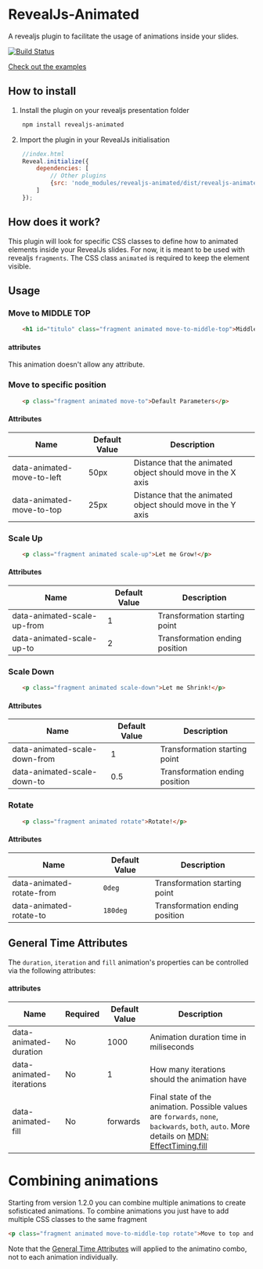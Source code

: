 # RevealJs-Animated

A revealjs plugin to facilitate the usage of animations inside your slides.

[![Build Status](https://travis-ci.org/rogeralmeida/revealjs-animated.svg?branch=master)](https://travis-ci.org/rogeralmeida/revealjs-animated)

[Check out the examples](https://rogeralmeida.github.io/revealjs-animated-examples/)

## How to install
1) Install the plugin on your revealjs presentation folder
```bash
    npm install revealjs-animated
```
2) Import the plugin in your RevealJs initialisation
```javascript
    //index.html
    Reveal.initialize({
        dependencies: [
            // Other plugins
            {src: 'node_modules/revealjs-animated/dist/revealjs-animated.js', async: true}
        ]
    });
```
## How does it work?
This plugin will look for specific CSS classes to define how to animated elements inside your RevealJs slides.
For now, it is meant to be used with revealjs `fragments`.
The CSS class `animated` is required to keep the element visible.

## Usage

### Move to MIDDLE TOP

```html
    <h1 id="titulo" class="fragment animated move-to-middle-top">Middle Top</h1>
```
#### attributes
This animation doesn't allow any attribute.

### Move to specific position
```html
    <p class="fragment animated move-to">Default Parameters</p>
```
#### Attributes
|Name|Default Value|Description|
|---|---|---|
|data-animated-move-to-left|50px| Distance that the animated object should move in the X axis|
|data-animated-move-to-top|25px| Distance that the animated object should move in the Y axis|

### Scale Up
```html
    <p class="fragment animated scale-up">Let me Grow!</p>
```
#### Attributes

|Name|Default Value|Description|
|---|---|---|
|data-animated-scale-up-from|1|Transformation starting point|
|data-animated-scale-up-to|2|Transformation ending position|

### Scale Down
```html
    <p class="fragment animated scale-down">Let me Shrink!</p>
```
#### Attributes

|Name|Default Value|Description|
|---|---|---|
|data-animated-scale-down-from|1|Transformation starting point|
|data-animated-scale-down-to|0.5|Transformation ending position|

### Rotate
```html
    <p class="fragment animated rotate">Rotate!</p>
```
#### Attributes

|Name|Default Value|Description|
|---|---|---|
|data-animated-rotate-from|`0deg`|Transformation starting point|
|data-animated-rotate-to|`180deg`|Transformation ending position|

## General Time Attributes
The `duration`, `iteration` and `fill` animation's properties can be controlled via the following attributes:

#### attributes
|Name|Required|Default Value|Description|
|---|---|---|---|
|data-animated-duration|No|1000|Animation duration time in miliseconds|
|data-animated-iterations|No|1|How many iterations should the animation have|
|data-animated-fill|No|forwards|Final state of the animation. Possible values are `forwards`, `none`, `backwards`, `both`, `auto`. More details on [MDN: EffectTiming.fill](https://developer.mozilla.org/en-US/docs/Web/API/EffectTiming/fill)
# Combining animations
Starting from version 1.2.0 you can combine multiple animations to create sofisticated animations. To combine animations you just have to add multiple CSS classes to the same fragment

```html
<p class="fragment animated move-to-middle-top rotate">Move to top and rotate</p>
```
Note that the [General Time Attributes](#general-time-attributes) will applied to the animatino combo, not to each animation individually.